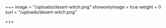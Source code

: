 +++
image = "/uploads/desert-witch.png"
showonlyimage = true
weight = 0
xurl = "/uploads/desert-witch.png"

+++
